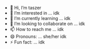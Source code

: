- 👋 Hi, I’m taszer
- 👀 I’m interested in ... idk
- 🌱 I’m currently learning ... idk
- 💞️ I’m looking to collaborate on ... idk
- 📫 How to reach me ... idk
- 😄 Pronouns: ... she/her idk
- ⚡ Fun fact: ... idk

<!---
taszer1127/taszer1127 is a ✨ special ✨ repository because its `README.md` (this file) appears on your GitHub profile.
You can click the Preview link to take a look at your changes.
--->
